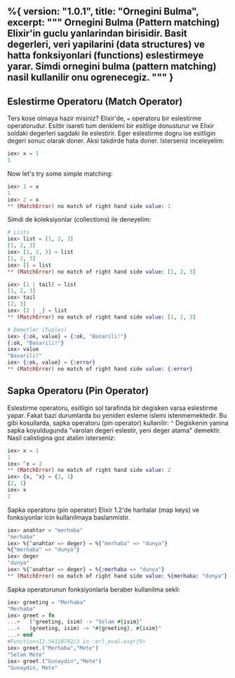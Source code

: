 %{
  version: "1.0.1",
  title: "Ornegini Bulma",
  excerpt: """
  Ornegini Bulma (Pattern matching) Elixir'in guclu yanlarindan birisidir. Basit degerleri, veri yapilarini (data structures) ve hatta fonksiyonlari (functions) eslestirmeye yarar. Simdi ornegini bulma (pattern matching) nasil kullanilir onu ogrenecegiz.
  """
}
---

## Eslestirme Operatoru (Match Operator)

Ters kose olmaya hazir misiniz? Elixir'de, `=` operatoru bir eslestirme operatorudur. Esittir isareti tum denklemi bir esitlige donusturur ve Elixir soldaki degerleri sagdaki ile eslestirir. Eger eslestirme dogru ise esitligin degeri sonuc olarak doner. Aksi takdirde hata doner. Isterseniz inceleyelim:

```elixir
iex> x = 1
1
```

Now let's try some simple matching:

```elixir
iex> 1 = x
1
iex> 2 = x
** (MatchError) no match of right hand side value: 1
```

Simdi de koleksiyonlar (collections) ile deneyelim:

```elixir
# Lists
iex> list = [1, 2, 3]
[1, 2, 3]
iex> [1, 2, 3] = list
[1, 2, 3]
iex> [] = list
** (MatchError) no match of right hand side value: [1, 2, 3]

iex> [1 | tail] = list
[1, 2, 3]
iex> tail
[2, 3]
iex> [2 | _] = list
** (MatchError) no match of right hand side value: [1, 2, 3]

# Demetler (Tuples)
iex> {:ok, value} = {:ok, "Basarili!"}
{:ok, "Basarili!"}
iex> value
"Basarili!"
iex> {:ok, value} = {:error}
** (MatchError) no match of right hand side value: {:error}
```

## Sapka Operatoru (Pin Operator)

Eslestirme operatoru, esitligin sol tarafinda bir degisken varsa eslestirme yapar. Fakat bazi durumlarda bu yeniden esleme islemi istenmemektedir. Bu gibi kosullarda, sapka operatoru (pin operator) kullanilir: `^`
Degiskenin yanina sapka koyuldugunda "varolan degeri eslestir, yeni deger atama" demektir. Nasil calistigina goz atalim isterseniz:

```elixir
iex> x = 1
1
iex> ^x = 2
** (MatchError) no match of right hand side value: 2
iex> {x, ^x} = {2, 1}
{2, 1}
iex> x
2
```

Sapka operatoru (pin operator) Elixir 1.2'de haritalar (map keys) ve fonksiyonlar icin kullanilmaya baslanmistir.

```elixir
iex> anahtar = "merhaba"
"merhaba"
iex> %{^anahtar => deger} = %{"merhaba" => "dunya"}
%{"merhaba" => "dunya"}
iex> deger
"dunya"
iex> %{^anahtar => deger} = %{:merhaba => "dunya"}
** (MatchError) no match of right hand side value: %{merhaba: "dunya"}
```

Sapka operatorunun fonksiyonlarla beraber kullanilma sekli:

```elixir
iex> greeting = "Merhaba"
"Merhaba"
iex> greet = fn
...>   (^greeting, isim) -> "Selam #{isim}"
...>   (greeting, isim) -> "#{greeting}, #{isim}"
...> end
#Function<12.54118792/2 in :erl_eval.expr/5>
iex> greet.("Merhaba","Mete")
"Selam Mete"
iex> greet.("Gunaydin","Mete")
"Gunaydin, Mete"
```
